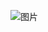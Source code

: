 ![图片](https://user-images.githubusercontent.com/83948501/178258064-540a338d-5644-4662-8d7f-2a751bdbf57d.png)

